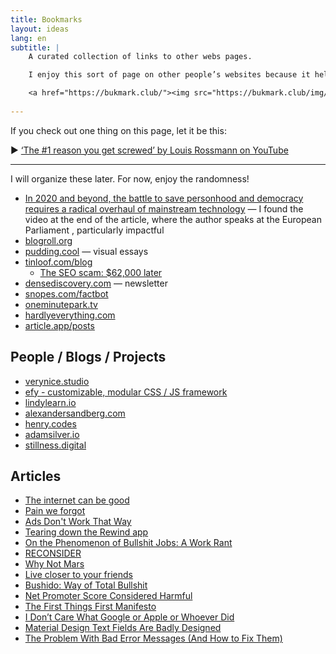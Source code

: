 ```yaml
---
title: Bookmarks
layout: ideas
lang: en
subtitle: | 
    A curated collection of links to other webs pages.

    I enjoy this sort of page on other people’s websites because it helps me discover more cool people, articles and projects. After reading [Why linking matters](https://thoughts.melonking.net/thoughts/every-site-needs-a-links-page-why-linking-matters), I couldn’t ignore the itch any longer.

    <a href="https://bukmark.club/"><img src="https://bukmark.club/img/button_url.png" alt="URL button"></a>
    
---
```


If you check out one thing on this page, let it be this: 

► [‘The #1 reason you get screwed’ by  Louis Rossmann on YouTube](https://www.youtube.com/watch?v=z7PypubG3e0)

---

I will organize these later. For now, enjoy the randomness!

- [In 2020 and beyond, the battle to save personhood and democracy requires a radical overhaul of mainstream technology](https://ar.al/2020/01/01/in-2020-and-beyond-the-battle-to-save-personhood-and-democracy-requires-a-radical-overhaul-of-mainstream-technology/) — I found the video at the end of the article, where the author speaks at the European Parliament , particularly impactful
- [blogroll.org](https://blogroll.org/)
- [pudding.cool](https://pudding.cool/) — visual essays
- [tinloof.com/blog](https://tinloof.com/blog)
    - [The SEO scam: $62,000 later](https://tinloof.com/blog/the-seo-scam-62000-dollars-later)
- [densediscovery.com](https://www.densediscovery.com/) — newsletter
- [snopes.com/factbot](https://www.snopes.com/factbot/)
- [oneminutepark.tv](https://oneminutepark.tv/)
- [hardlyeverything.com](https://www.hardlyeverything.com/)
- [article.app/posts](https://article.app/posts)


## People / Blogs / Projects
- [verynice.studio](https://www.verynice.studio/)
- [efy - customizable, modular CSS / JS framework](https://github.com/dragos-efy/efy)
- [lindylearn.io](https://lindylearn.io/)
- [alexandersandberg.com](https://alexandersandberg.com/)
- [henry.codes](https://henry.codes/)
- [adamsilver.io](https://adamsilver.io/)
- [stillness.digital](https://stillness.digital/)

## Articles
- [The internet can be good](https://www.todepond.com/sky/the-internet-can-be-good/)
- [Pain we forgot](https://www.scattered-thoughts.net/writing/pain-we-forgot/)
- [Ads Don't Work That Way](https://meltingasphalt.com/ads-dont-work-that-way/)
- [Tearing down the Rewind app](https://kevinchen.co/blog/rewind-ai-app-teardown/)
- [On the Phenomenon of Bullshit Jobs: A Work Rant](https://strikemag.org/bullshit-jobs/)
- [RECONSIDER](https://signalvnoise.com/posts/3972-reconsider)
- [Why Not Mars](https://idlewords.com/2023/1/why_not_mars.htm)
- [Live closer to your friends](https://www.theatlantic.com/family/archive/2023/03/neighbors-friendship-happiness/673352/)
- [Bushido: Way of Total Bullshit](https://www.tofugu.com/japan/bushido/)
- [Net Promoter Score Considered Harmful](https://articles.centercentre.com/net-promoter-score-considered-harmful-and-what-ux-professionals-can-do-about-it/)
- [The First Things First Manifesto](http://www.designishistory.com/1960/first-things-first/)
- [I Don’t Care What Google or Apple or Whoever Did](https://adrianroselli.com/2020/03/i-dont-care-what-google-or-apple-or-whomever-did.html)
- [Material Design Text Fields Are Badly Designed](https://www.smashingmagazine.com/2021/02/material-design-text-fields/)
- [The Problem With Bad Error Messages (And How to Fix Them)](https://uxplanet.org/the-problem-with-bad-error-messages-and-how-to-fix-them-d6f78acc7ed9)
